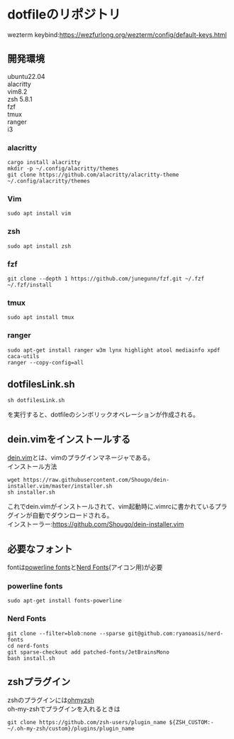 # dotfileのリポジトリ  

wezterm keybind:https://wezfurlong.org/wezterm/config/default-keys.html

## 開発環境
ubuntu22.04  
alacritty  
vim8.2  
zsh 5.8.1  
fzf  
tmux  
ranger  
i3  

### alacritty
```
cargo install alacritty
mkdir -p ~/.config/alacritty/themes
git clone https://github.com/alacritty/alacritty-theme ~/.config/alacritty/themes
```
### Vim
```
sudo apt install vim
```

### zsh
```
sudo apt install zsh
```

### fzf
```
git clone --depth 1 https://github.com/junegunn/fzf.git ~/.fzf
~/.fzf/install
```

### tmux
```
sudo apt install tmux
```

### ranger
```
sudo apt-get install ranger w3m lynx highlight atool mediainfo xpdf caca-utils
ranger --copy-config=all
```

## dotfilesLink.sh
```
sh dotfilesLink.sh
```
を実行すると、dotfileのシンボリックオペレーションが作成される。

## dein.vimをインストールする
[dein.vim](https://github.com/Shougo/dein.vim)とは、vimのプラグインマネージャである。  
インストール方法  
```
wget https://raw.githubusercontent.com/Shougo/dein-installer.vim/master/installer.sh
sh installer.sh
```
これでdein.vimがインストールされて、vim起動時に.vimrcに書かれているプラグインが自動でダウンロードされる。  
インストーラー:https://github.com/Shougo/dein-installer.vim  

## 必要なフォント
fontは[powerline fonts](https://github.com/powerline/fonts)と[Nerd Fonts](https://github.com/ryanoasis/nerd-fonts)(アイコン用)が必要  
### powerline fonts
```
sudo apt-get install fonts-powerline
```
### Nerd Fonts
```
git clone --filter=blob:none --sparse git@github.com:ryanoasis/nerd-fonts
cd nerd-fonts
git sparse-checkout add patched-fonts/JetBrainsMono
bash install.sh
```
## zshプラグイン
zshのプラグインには[ohmyzsh](https://github.com/ohmyzsh/ohmyzsh)  
oh-my-zshでプラグインを入れるときは  
```
git clone https://github.com/zsh-users/plugin_name ${ZSH_CUSTOM:-~/.oh-my-zsh/custom}/plugins/plugin_name
```
